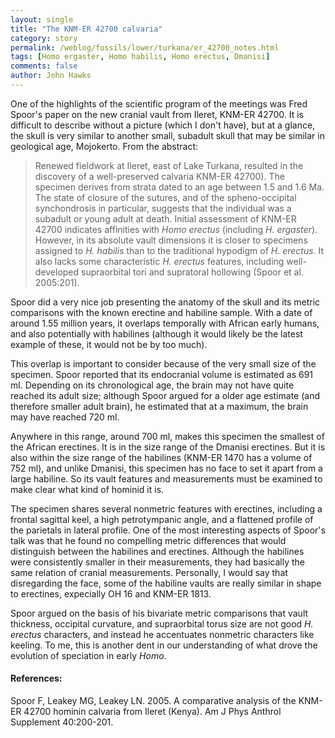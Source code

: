```yaml
---
layout: single 
title: "The KNM-ER 42700 calvaria" 
category: story
permalink: /weblog/fossils/lower/turkana/er_42700_notes.html
tags: [Homo ergaster, Homo habilis, Homo erectus, Dmanisi] 
comments: false 
author: John Hawks 
---
```



<p>
One of the highlights of the scientific program of the meetings was Fred Spoor's paper on the new cranial vault from Ileret, KNM-ER 42700. It is difficult to describe without a picture (which I don't have), but at a glance, the skull is very similar to another small, subadult skull that may be similar in geological age, Mojokerto. From the abstract: 
</p>

<blockquote>Renewed fieldwork at Ileret, east of Lake Turkana, resulted in the discovery of a well-preserved calvaria KNM-ER 42700). The specimen derives from strata dated to an age between 1.5 and 1.6 Ma. The state of closure of the sutures, and of the spheno-occipital synchondrosis in particular, suggests that the individual was a subadult or young adult at death. Initial assessment of KNM-ER 42700 indicates affinities with <i>Homo erectus</i> (including <i>H. ergaster</i>). However, in its absolute vault dimensions it is closer to specimens assigned to <i>H. habilis</i> than to the traditional hypodigm of <i>H. erectus</i>. It also lacks some characteristic <i>H. erectus</i> features, including well-developed supraorbital tori and supratoral hollowing (Spoor et al. 2005:201). </blockquote>

<p>
Spoor did a very nice job presenting the anatomy of the skull and its metric comparisons with the known erectine and habiline sample. With a date of around 1.55 million years, it overlaps temporally with African early humans, and also potentially with habilines (although it would likely be the latest example of these, it would not be by too much). 
</p>

<p>
This overlap is important to consider because of the very small size of the specimen. Spoor reported that its endocranial volume is estimated as 691 ml. Depending on its chronological age, the brain may not have quite reached its adult size; although Spoor argued for a older age estimate (and therefore smaller adult brain), he estimated that at a maximum, the brain may have reached 720 ml. 
</p>

<p>
Anywhere in this range, around 700 ml, makes this specimen the smallest of the African erectines. It is in the size range of the Dmanisi erectines. But it is also within the size range of the habilines (KNM-ER 1470 has a volume of 752 ml), and unlike Dmanisi, this specimen has no face to set it apart from a large habiline. So its vault features and measurements must be examined to make clear what kind of hominid it is. 
</p>

<p>
The specimen shares several nonmetric features with erectines, including a frontal sagittal keel, a high petrotympanic angle, and a flattened profile of the parietals in lateral profile. One of the most interesting aspects of Spoor's talk was that he found no compelling metric differences that would distinguish between the habilines and erectines. Although the habilines were consistently smaller in their measurements, they had basically the same relation of cranial measurements. Personally, I would say that disregarding the face, some of the habiline vaults are really similar in shape to erectines, expecially OH 16 and KNM-ER 1813. 
</p>

<p>
Spoor argued on the basis of his bivariate metric comparisons that vault thickness, occipital curvature, and supraorbital torus size are not good <i>H. erectus</i> characters, and instead he accentuates nonmetric characters like keeling. To me, this is another dent in our understanding of what drove the evolution of speciation in early <i>Homo</i>. 
</p>

<h4>References:</h4>

<p class="cite">Spoor F, Leakey MG, Leakey LN. 2005. A comparative analysis of the KNM-ER 42700 hominin calvaria from Ileret (Kenya). Am J Phys Anthrol Supplement 40:200-201. </p>


